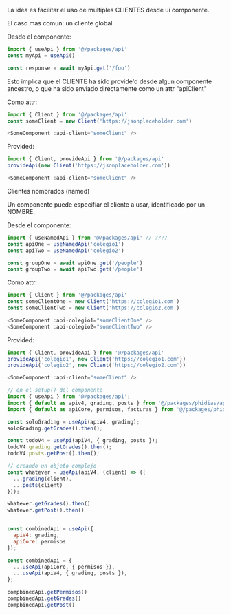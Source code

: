 La idea es facilitar el uso de multiples CLIENTES desde ui componente.

El caso mas comun:  un cliente global

Desde el componente:
```js
import { useApi } from '@/packages/api'
const myApi = useApi()

const response = await myApi.get('/foo')
```

Esto implica que el CLIENTE ha sido provide'd desde algun componente ancestro,
o que ha sido enviado directamente como un attr "apiClient"


Como attr:
```js
import { Client } from '@/packages/api'
const someClient = new Client('https://jsonplaceholder.com')

<SomeComponent :api-client="someClient" />
```

Provided:
```js
import { Client, provideApi } from '@/packages/api'
provideApi(new Client('https://jsonplaceholder.com'))

<SomeComponent :api-client="someClient" />
```


Clientes nombrados (named)

Un componente puede especifiar el cliente a usar, identificado por un NOMBRE.

Desde el componente:
```js
import { useNamedApi } from '@/packages/api' // ????
const apiOne = useNamedApi('colegio1')
const apiTwo = useNamedApi('colegio2')

const groupOne = await apiOne.get('/people')
const groupTwo = await apiTwo.get('/people')
```

Como attr:
```js
import { Client } from '@/packages/api'
const someClientOne = new Client('https://colegio1.com')
const someClientTwo = new Client('https://colegio2.com')

<SomeComponent :api-colegio1="someClientOne" />
<SomeComponent :api-colegio2="someClientTwo" />
```

Provided:
```js
import { Client, provideApi } from '@/packages/api'
provideApi('colegio1', new Client('https://colegio1.com'))
provideApi('colegio2', new Client('https://colegio2.com'))

<SomeComponent :api-client="someClient" />
```




```js
// en el setup() del componente
import { useApi } from '@/packages/api';
import { default as apiv4, grading, posts } from '@/packages/phidias/api/v4'
import { default as apiCore, permisos, facturas } from '@/packages/phidias/api/core'

const soloGrading = useApi(apiV4, grading);
soloGrading.getGrades().then();

const todoV4 = useApi(apiV4, { grading, posts });
todoV4.grading.getGrades().then();
todoV4.posts.getPost().then();

// creando un objeto complejo
const whatever = useApi(apiV4, (client) => ({
  ...grading(client),
  ...posts(client)
}));

whatever.getGrades().then()
whatever.getPost().then()


const combinedApi = useApi({
  apiV4: grading,
  apiCore: permisos
});

const combinedApi = {
  ...useApi(apiCore, { permisos }),
  ...useApi(apiV4, { grading, posts }),
};

compbinedApi.getPermisos()
compbinedApi.getGrades()
compbinedApi.getPost()

```